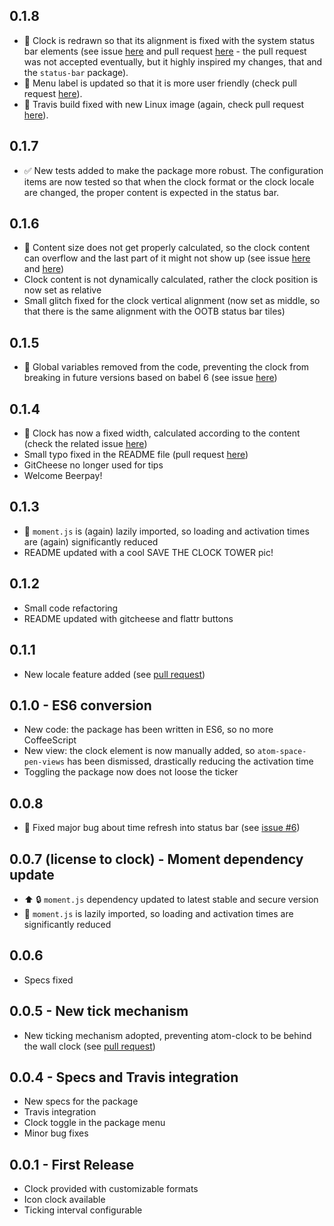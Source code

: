 ## 0.1.8
* :bug: Clock is redrawn so that its alignment is fixed with the system status
bar elements (see issue [here](https://github.com/b3by/atom-clock/issues/27)
and pull request [here](https://github.com/b3by/atom-clock/pull/25) - the
pull request was not accepted eventually, but it highly inspired my changes,
that and the `status-bar` package).
* :bug: Menu label is updated so that it is more user friendly (check pull
  request [here](https://github.com/b3by/atom-clock/pull/28)).
* :green_heart: Travis build fixed with new Linux image (again, check pull
  request [here](https://github.com/b3by/atom-clock/pull/28)).

## 0.1.7
* :white_check_mark: New tests added to make the package more robust. The
configuration items are now tested so that when the clock format or the clock
locale are changed, the proper content is expected in the status bar.

## 0.1.6
* :bug: Content size does not get properly calculated, so the clock content can
overflow and the last part of it might not show up (see issue
[here](https://github.com/b3by/atom-clock/issues/20) and
[here](https://github.com/b3by/atom-clock/issues/21))
* Clock content is not dynamically calculated, rather the clock position
is now set as relative
* Small glitch fixed for the clock vertical alignment (now set as middle, so
that there is the same alignment with the OOTB status bar tiles)

## 0.1.5
* :bug: Global variables removed from the code, preventing the clock from
breaking in future versions based on babel 6 (see issue
  [here](https://github.com/b3by/atom-clock/issues/18))

## 0.1.4
* :bug: Clock has now a fixed width, calculated according to the content (check
the related issue [here](https://github.com/b3by/atom-clock/issues/16))
* Small typo fixed in the README file (pull request
[here](https://github.com/b3by/atom-clock/pull/14))
* GitCheese no longer used for tips
* Welcome Beerpay!

## 0.1.3
* :racehorse: `moment.js` is (again) lazily imported, so loading and activation
times are (again) significantly reduced
* README updated with a cool SAVE THE CLOCK TOWER pic!

## 0.1.2
* Small code refactoring
* README updated with gitcheese and flattr buttons

## 0.1.1
* New locale feature added (see
[pull request](https://github.com/b3by/atom-clock/pull/11))

## 0.1.0 - ES6 conversion
* New code: the package has been written in ES6, so no more CoffeeScript
* New view: the clock element is now manually added, so `atom-space-pen-views`
has been dismissed, drastically reducing the activation time
* Toggling the package now does not loose the ticker

## 0.0.8
* :bug: Fixed major bug about time refresh into status bar (see
[issue \#6](https://github.com/b3by/atom-clock/issues/6))

## 0.0.7 (license to clock) - Moment dependency update
* :arrow_up: :lock: `moment.js` dependency updated to latest stable and secure
version
* :racehorse: `moment.js` is lazily imported, so loading and activation times
are significantly reduced

## 0.0.6
* Specs fixed

## 0.0.5 - New tick mechanism
* New ticking mechanism adopted, preventing atom-clock to be behind the wall
clock (see [pull request](https://github.com/b3by/atom-clock/pull/4))

## 0.0.4 - Specs and Travis integration
* New specs for the package
* Travis integration
* Clock toggle in the package menu
* Minor bug fixes

## 0.0.1 - First Release
* Clock provided with customizable formats
* Icon clock available
* Ticking interval configurable
